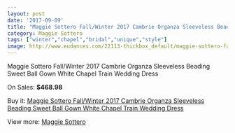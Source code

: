 ```yaml
---
layout: post
date: '2017-09-09'
title: "Maggie Sottero Fall/Winter 2017 Cambrie Organza Sleeveless Beading Sweet Ball Gown White Chapel Train Wedding Dress"
category: Maggie Sottero
tags: ["winter","chapel","bridal","unique","style"]
image: http://www.eudances.com/22113-thickbox_default/maggie-sottero-fall-winter-2017-cambrie-organza-sleeveless-beading-sweet-ball-gown-white-chapel-train-wedding-dress.jpg
---
```

Maggie Sottero Fall/Winter 2017 Cambrie Organza Sleeveless Beading Sweet Ball Gown White Chapel Train Wedding Dress

On Sales: **$468.98**
<a href="https://www.eudances.com/en/maggie-sottero/7076-maggie-sottero-fall-winter-2017-cambrie-organza-sleeveless-beading-sweet-ball-gown-white-chapel-train-wedding-dress.html"><amp-img layout="responsive" width="600" height="600" src="//www.eudances.com/22113-thickbox_default/maggie-sottero-fall-winter-2017-cambrie-organza-sleeveless-beading-sweet-ball-gown-white-chapel-train-wedding-dress.jpg" alt="Maggie Sottero Fall/Winter 2017 Cambrie Organza Sleeveless Beading Sweet Ball Gown White Chapel Train Wedding Dress 0" /></a>
<a href="https://www.eudances.com/en/maggie-sottero/7076-maggie-sottero-fall-winter-2017-cambrie-organza-sleeveless-beading-sweet-ball-gown-white-chapel-train-wedding-dress.html"><amp-img layout="responsive" width="600" height="600" src="//www.eudances.com/22118-thickbox_default/maggie-sottero-fall-winter-2017-cambrie-organza-sleeveless-beading-sweet-ball-gown-white-chapel-train-wedding-dress.jpg" alt="Maggie Sottero Fall/Winter 2017 Cambrie Organza Sleeveless Beading Sweet Ball Gown White Chapel Train Wedding Dress 1" /></a>
<a href="https://www.eudances.com/en/maggie-sottero/7076-maggie-sottero-fall-winter-2017-cambrie-organza-sleeveless-beading-sweet-ball-gown-white-chapel-train-wedding-dress.html"><amp-img layout="responsive" width="600" height="600" src="//www.eudances.com/22117-thickbox_default/maggie-sottero-fall-winter-2017-cambrie-organza-sleeveless-beading-sweet-ball-gown-white-chapel-train-wedding-dress.jpg" alt="Maggie Sottero Fall/Winter 2017 Cambrie Organza Sleeveless Beading Sweet Ball Gown White Chapel Train Wedding Dress 2" /></a>
<a href="https://www.eudances.com/en/maggie-sottero/7076-maggie-sottero-fall-winter-2017-cambrie-organza-sleeveless-beading-sweet-ball-gown-white-chapel-train-wedding-dress.html"><amp-img layout="responsive" width="600" height="600" src="//www.eudances.com/22116-thickbox_default/maggie-sottero-fall-winter-2017-cambrie-organza-sleeveless-beading-sweet-ball-gown-white-chapel-train-wedding-dress.jpg" alt="Maggie Sottero Fall/Winter 2017 Cambrie Organza Sleeveless Beading Sweet Ball Gown White Chapel Train Wedding Dress 3" /></a>
<a href="https://www.eudances.com/en/maggie-sottero/7076-maggie-sottero-fall-winter-2017-cambrie-organza-sleeveless-beading-sweet-ball-gown-white-chapel-train-wedding-dress.html"><amp-img layout="responsive" width="600" height="600" src="//www.eudances.com/22115-thickbox_default/maggie-sottero-fall-winter-2017-cambrie-organza-sleeveless-beading-sweet-ball-gown-white-chapel-train-wedding-dress.jpg" alt="Maggie Sottero Fall/Winter 2017 Cambrie Organza Sleeveless Beading Sweet Ball Gown White Chapel Train Wedding Dress 4" /></a>
<a href="https://www.eudances.com/en/maggie-sottero/7076-maggie-sottero-fall-winter-2017-cambrie-organza-sleeveless-beading-sweet-ball-gown-white-chapel-train-wedding-dress.html"><amp-img layout="responsive" width="600" height="600" src="//www.eudances.com/22114-thickbox_default/maggie-sottero-fall-winter-2017-cambrie-organza-sleeveless-beading-sweet-ball-gown-white-chapel-train-wedding-dress.jpg" alt="Maggie Sottero Fall/Winter 2017 Cambrie Organza Sleeveless Beading Sweet Ball Gown White Chapel Train Wedding Dress 5" /></a>

Buy it: [Maggie Sottero Fall/Winter 2017 Cambrie Organza Sleeveless Beading Sweet Ball Gown White Chapel Train Wedding Dress](https://www.eudances.com/en/maggie-sottero/7076-maggie-sottero-fall-winter-2017-cambrie-organza-sleeveless-beading-sweet-ball-gown-white-chapel-train-wedding-dress.html "Maggie Sottero Fall/Winter 2017 Cambrie Organza Sleeveless Beading Sweet Ball Gown White Chapel Train Wedding Dress")

View more: [Maggie Sottero](https://www.eudances.com/en/107-maggie-sottero "Maggie Sottero")
